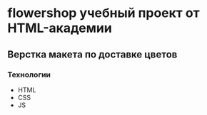 # flowershop учебный проект от HTML-академии
##  Верстка макета по доставке цветов
### Технологии
- HTML
- CSS
- JS
